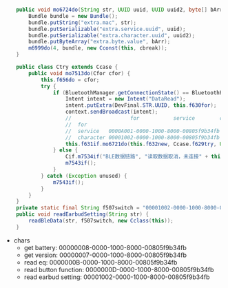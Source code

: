 
```java

    public void mo6724do(String str, UUID uuid, UUID uuid2, byte[] bArr, Cbreak cbreak) {
        Bundle bundle = new Bundle();
        bundle.putString("extra.mac", str);
        bundle.putSerializable("extra.service.uuid", uuid);
        bundle.putSerializable("extra.character.uuid", uuid2);
        bundle.putByteArray("extra.byte.value", bArr);
        m6999do(4, bundle, new Cconst(this, cbreak));
    }

    public class Ctry extends Ccase {
        public void mo7513do(Cfor cfor) {
            this.f656do = cfor;
            try {
                if (BluetoothManager.getConnectionState() == BluetoothProfile.STATE_CONNECTED) {
                    Intent intent = new Intent("DataRead");
                    intent.putExtra(DevFinal.STR.UUID, this.f630for);
                    context.sendBroadcast(intent);
                    //                   for           service        character                      
                    //  for
                    //  service   0000A001-0000-1000-8000-00805f9b34fb
                    //  character 00001002-0000-1000-8000-00805f9b34fb
                    this.f631if.mo6721do(this.f632new, Ccase.f629try, UUID.fromString(this.f630for), new Cfor(this));
                } else {
                    Cif.m7534if("BLE数据链路", "读取数据取消，未连接" + this.f632new + " 《《《《" + this.f630for);
                    m7543if();
                }
            } catch (Exception unused) {
                m7543if();
            }
        }
    }
    private static final String f507switch = "00001002-0000-1000-8000-00805f9b34fb";
    public void readEarbudSetting(String str) {
        readBleData(str, f507switch, new Cclass(this));
    }

```

- chars
    - get battery: 00000008-0000-1000-8000-00805f9b34fb
    - get version: 00000007-0000-1000-8000-00805f9b34fb
    - read eq: 0000000B-0000-1000-8000-00805f9b34fb
    - read button function: 0000000D-0000-1000-8000-00805f9b34fb
    - read earbud setting: 00001002-0000-1000-8000-00805f9b34fb


